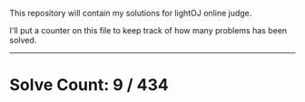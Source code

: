 This repository will contain my solutions for lightOJ online judge.

I'll put a counter on this file to keep track of how many problems has been solved.

---
# Solve Count: 9 / 434
